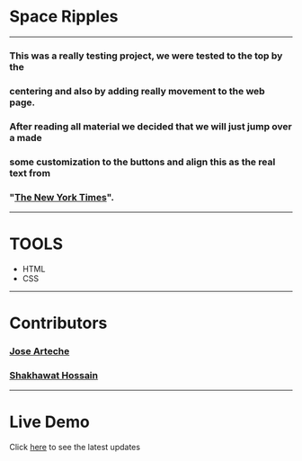 # Space Ripples
---
### This was a really testing project, we were tested to the top by the
### centering and also by adding really movement to the web page.
### After reading all material we decided that we will just jump over a made
### some customization to the buttons and align this as the real text from
### "[The New York Times](https://www.nytimes.com/2014/03/18/science/space/detection-of-waves-in-space-buttresses-landmark-theory-of-big-bang.html?_r=0)".
---
# TOOLS
- HTML
- CSS
---
# Contributors

### [Jose Arteche](https://github.com/trillianjose)
### [Shakhawat Hossain](https://github.com/shshamim63)
---
# Live Demo

Click [here](https://raw.githack.com/trillianjose/news_space/development/index.html) to see the latest updates
